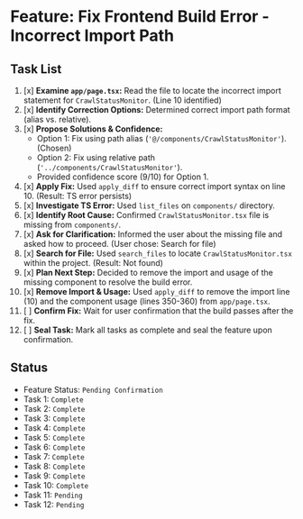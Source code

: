 # Feature: Fix Frontend Build Error - Incorrect Import Path

## Task List

1.  [x] **Examine `app/page.tsx`:** Read the file to locate the incorrect import statement for `CrawlStatusMonitor`. (Line 10 identified)
2.  [x] **Identify Correction Options:** Determined correct import path format (alias vs. relative).
3.  [x] **Propose Solutions & Confidence:**
    *   Option 1: Fix using path alias (`'@/components/CrawlStatusMonitor'`). (Chosen)
    *   Option 2: Fix using relative path (`'../components/CrawlStatusMonitor'`).
    *   Provided confidence score (9/10) for Option 1.
4.  [x] **Apply Fix:** Used `apply_diff` to ensure correct import syntax on line 10. (Result: TS error persists)
5.  [x] **Investigate TS Error:** Used `list_files` on `components/` directory.
6.  [x] **Identify Root Cause:** Confirmed `CrawlStatusMonitor.tsx` file is missing from `components/`.
7.  [x] **Ask for Clarification:** Informed the user about the missing file and asked how to proceed. (User chose: Search for file)
8.  [x] **Search for File:** Used `search_files` to locate `CrawlStatusMonitor.tsx` within the project. (Result: Not found)
9.  [x] **Plan Next Step:** Decided to remove the import and usage of the missing component to resolve the build error.
10. [x] **Remove Import & Usage:** Used `apply_diff` to remove the import line (10) and the component usage (lines 350-360) from `app/page.tsx`.
11. [ ] **Confirm Fix:** Wait for user confirmation that the build passes after the fix.
12. [ ] **Seal Task:** Mark all tasks as complete and seal the feature upon confirmation.


## Status

-   Feature Status: `Pending Confirmation`
-   Task 1: `Complete`
-   Task 2: `Complete`
-   Task 3: `Complete`
-   Task 4: `Complete`
-   Task 5: `Complete`
-   Task 6: `Complete`
-   Task 7: `Complete`
-   Task 8: `Complete`
-   Task 9: `Complete`
-   Task 10: `Complete`
-   Task 11: `Pending`
-   Task 12: `Pending`